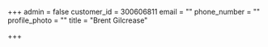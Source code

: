 +++
admin = false
customer_id = 300606811
email = ""
phone_number = ""
profile_photo = ""
title = "Brent Gilcrease"

+++
